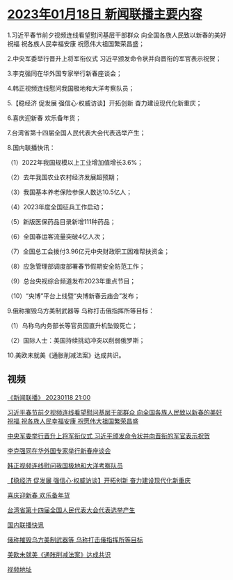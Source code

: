 # [2023年01月18日 新闻联播主要内容](https://tv.cctv.com/lm/xwlb/day/20230118.shtml)

1.习近平春节前夕视频连线看望慰问基层干部群众 向全国各族人民致以新春的美好祝福 祝各族人民幸福安康 祝愿伟大祖国繁荣昌盛；

2.中央军委举行晋升上将军衔仪式 习近平颁发命令状并向晋衔的军官表示祝贺；

3.李克强同在华外国专家举行新春座谈会；

4.韩正视频连线慰问我国极地和大洋考察队员；

5.【稳经济 促发展 强信心·权威访谈】开拓创新 奋力建设现代化新重庆；

6.喜庆迎新春 欢乐备年货；

7.台湾省第十四届全国人民代表大会代表选举产生；

8.国内联播快讯：

（1）2022年我国规模以上工业增加值增长3.6%；

（2）去年我国农业农村经济发展超预期；

（3）我国基本养老保险参保人数达10.5亿人；

（4）2023年度全国征兵工作启动；

（5）新版医保药品目录新增111种药品；

（6）全国春运客流量突破4亿人次；

（7）全国总工会拨付3.96亿元中央财政职工困难帮扶资金；

（8）应急管理部调度部署春节假期安全防范工作；

（9）总台央视综合频道发布2023年重点节目；

（10）“央博”平台上线暨“央博新春云庙会”发布；

9.俄称摧毁乌方美制武器等 乌称打击俄指挥所等目标：

（1）乌称乌内务部长等官员因直升机坠毁死亡；

（2）国际人士：美国持续挑动冲突以削弱俄罗斯；

10.美欧未就美《通胀削减法案》达成共识。

## 视频

[《新闻联播》 20230118 21:00](https://tv.cctv.com/2023/01/18/VIDEaWaziusFLWeGmKoT9LWZ230118.shtml)

[习近平春节前夕视频连线看望慰问基层干部群众 向全国各族人民致以新春的美好祝福 祝各族人民幸福安康 祝愿伟大祖国繁荣昌盛](https://tv.cctv.com/2023/01/18/VIDEogR8D1WKNxgHRW4bn9E4230118.shtml)

[中央军委举行晋升上将军衔仪式 习近平颁发命令状并向晋衔的军官表示祝贺](https://tv.cctv.com/2023/01/18/VIDEezklDzquHAfcMu1mVdQJ230118.shtml)

[李克强同在华外国专家举行新春座谈会](https://tv.cctv.com/2023/01/18/VIDENxGsXcz1i16GI76mf3ai230118.shtml)

[韩正视频连线慰问我国极地和大洋考察队员](https://tv.cctv.com/2023/01/18/VIDE21XUCPup99JIYu5bLVWj230118.shtml)

[【稳经济 促发展 强信心·权威访谈】开拓创新 奋力建设现代化新重庆](https://tv.cctv.com/2023/01/18/VIDErvcOHIA25y29AHyyAmlr230118.shtml)

[喜庆迎新春 欢乐备年货](https://tv.cctv.com/2023/01/18/VIDElHoerDM3ps8VRJzZPcyG230118.shtml)

[台湾省第十四届全国人民代表大会代表选举产生](https://tv.cctv.com/2023/01/18/VIDEU9NcUA2OBDNqGKbufz45230118.shtml)

[国内联播快讯](https://tv.cctv.com/2023/01/18/VIDEViHBkaEARPHZx6I4VE7S230118.shtml)

[俄称摧毁乌方美制武器等 乌称打击俄指挥所等目标](https://tv.cctv.com/2023/01/18/VIDE4riVThYYo5Jbt01GILFw230118.shtml)

[美欧未就美《通胀削减法案》达成共识](https://tv.cctv.com/2023/01/18/VIDEiyFAoTyTLXNtA6qNXC4V230118.shtml)

[视频地址](https://tv.cctv.com/lm/xwlb/day/20230118.shtml) 

